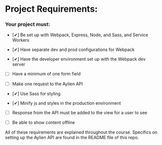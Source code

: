 # Project Requirements:

### Your project must:

- [✔] Be set up with Webpack, Express, Node, and Sass, and Service Workers

- [✔] Have separate dev and prod configurations for Webpack

- [✔] Have the developer environment set up with the Webpack dev server

- [ ] Have a minimum of one form field

- [ ] Make one request to the Aylien API

- [✔] Use Sass for styling

- [✔] Minify js and styles in the production environment

- [ ] Response from the API must be added to the view for a user to see

- [ ] Be able to show content offline

All of these requirements are explained throughout the course. Specifics on setting up the Aylien API are found in the README file of this repo.
